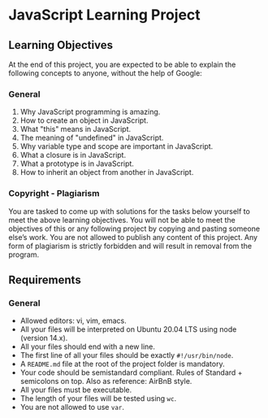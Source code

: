 # JavaScript Learning Project

## Learning Objectives

At the end of this project, you are expected to be able to explain the following concepts to anyone, without the help of Google:

### General
1. Why JavaScript programming is amazing.
2. How to create an object in JavaScript.
3. What "this" means in JavaScript.
4. The meaning of "undefined" in JavaScript.
5. Why variable type and scope are important in JavaScript.
6. What a closure is in JavaScript.
7. What a prototype is in JavaScript.
8. How to inherit an object from another in JavaScript.

### Copyright - Plagiarism

You are tasked to come up with solutions for the tasks below yourself to meet the above learning objectives. You will not be able to meet the objectives of this or any following project by copying and pasting someone else’s work. You are not allowed to publish any content of this project. Any form of plagiarism is strictly forbidden and will result in removal from the program.

## Requirements

### General
- Allowed editors: vi, vim, emacs.
- All your files will be interpreted on Ubuntu 20.04 LTS using node (version 14.x).
- All your files should end with a new line.
- The first line of all your files should be exactly `#!/usr/bin/node`.
- A `README.md` file at the root of the project folder is mandatory.
- Your code should be semistandard compliant. Rules of Standard + semicolons on top. Also as reference: AirBnB style.
- All your files must be executable.
- The length of your files will be tested using `wc`.
- You are not allowed to use `var`.
